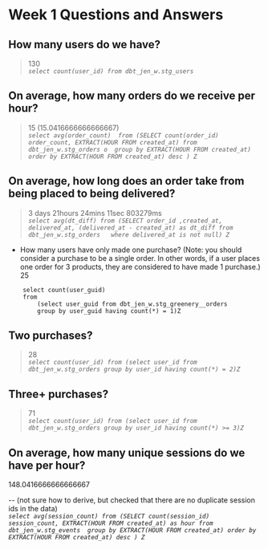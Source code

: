 # Week 1 Questions and Answers

## How many users do we have?
> 130 <br>
*`select count(user_id) from dbt_jen_w.stg_users`*

## On average, how many orders do we receive per hour?
> 15 (15.0416666666666667)  <br>
*`select avg(order_count) 
	from (SELECT count(order_id) order_count, EXTRACT(HOUR FROM created_at)
	from dbt_jen_w.stg_orders o 
	group by EXTRACT(HOUR FROM created_at)
	order by EXTRACT(HOUR FROM created_at) desc ) Z`*

## On average, how long does an order take from being placed to being delivered?
> 3 days 21hours 24mins 11sec 803279ms   <br>
*`select avg(dt_diff)
	from (SELECT order_id ,created_at, delivered_at, (delivered_at - created_at) as dt_diff
	from dbt_jen_w.stg_orders  
	where delivered_at is not null) Z`*


* How many users have only made one purchase? (Note: you should consider a purchase to be a single order. In other words, if a user places one order for 3 products, they are considered to have made 1 purchase.)
25
```
	select count(user_guid) 
	from 
  		(select user_guid from dbt_jen_w.stg_greenery__orders
  		group by user_guid having count(*) = 1)Z
```

## Two purchases? 
> 28  <br>
	*`select count(user_id)
	from (select user_id
			from dbt_jen_w.stg_orders
			group by user_id
			having count(*) = 2)Z`*

## Three+ purchases?
> 71  <br>
	*`select count(user_id)
	from (select user_id
			from dbt_jen_w.stg_orders
			group by user_id
			having count(*) >= 3)Z`*

## On average, how many unique sessions do we have per hour?
148.0416666666666667  <br>

-- (not sure how to derive, but checked that there are no duplicate session ids in the data) <br>
	*`select avg(session_count)
	from (SELECT count(session_id) session_count, EXTRACT(HOUR FROM created_at) as hour
	from dbt_jen_w.stg_events 
	group by EXTRACT(HOUR FROM created_at)
	order by EXTRACT(HOUR FROM created_at) desc ) Z`*